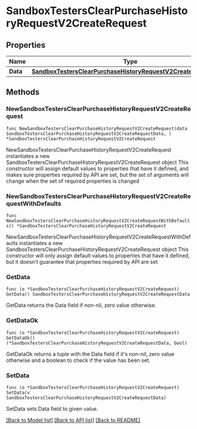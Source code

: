 # SandboxTestersClearPurchaseHistoryRequestV2CreateRequest

## Properties

Name | Type | Description | Notes
------------ | ------------- | ------------- | -------------
**Data** | [**SandboxTestersClearPurchaseHistoryRequestV2CreateRequestData**](SandboxTestersClearPurchaseHistoryRequestV2CreateRequestData.md) |  | 

## Methods

### NewSandboxTestersClearPurchaseHistoryRequestV2CreateRequest

`func NewSandboxTestersClearPurchaseHistoryRequestV2CreateRequest(data SandboxTestersClearPurchaseHistoryRequestV2CreateRequestData, ) *SandboxTestersClearPurchaseHistoryRequestV2CreateRequest`

NewSandboxTestersClearPurchaseHistoryRequestV2CreateRequest instantiates a new SandboxTestersClearPurchaseHistoryRequestV2CreateRequest object
This constructor will assign default values to properties that have it defined,
and makes sure properties required by API are set, but the set of arguments
will change when the set of required properties is changed

### NewSandboxTestersClearPurchaseHistoryRequestV2CreateRequestWithDefaults

`func NewSandboxTestersClearPurchaseHistoryRequestV2CreateRequestWithDefaults() *SandboxTestersClearPurchaseHistoryRequestV2CreateRequest`

NewSandboxTestersClearPurchaseHistoryRequestV2CreateRequestWithDefaults instantiates a new SandboxTestersClearPurchaseHistoryRequestV2CreateRequest object
This constructor will only assign default values to properties that have it defined,
but it doesn't guarantee that properties required by API are set

### GetData

`func (o *SandboxTestersClearPurchaseHistoryRequestV2CreateRequest) GetData() SandboxTestersClearPurchaseHistoryRequestV2CreateRequestData`

GetData returns the Data field if non-nil, zero value otherwise.

### GetDataOk

`func (o *SandboxTestersClearPurchaseHistoryRequestV2CreateRequest) GetDataOk() (*SandboxTestersClearPurchaseHistoryRequestV2CreateRequestData, bool)`

GetDataOk returns a tuple with the Data field if it's non-nil, zero value otherwise
and a boolean to check if the value has been set.

### SetData

`func (o *SandboxTestersClearPurchaseHistoryRequestV2CreateRequest) SetData(v SandboxTestersClearPurchaseHistoryRequestV2CreateRequestData)`

SetData sets Data field to given value.



[[Back to Model list]](../README.md#documentation-for-models) [[Back to API list]](../README.md#documentation-for-api-endpoints) [[Back to README]](../README.md)


